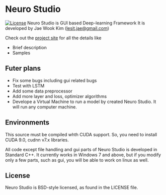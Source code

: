 # Neuro Studio
[![License](https://img.shields.io/badge/license-BSD-blue.svg)](LICENSE)
Neuro Studio is GUI based Deep-learning Framework
It is developed by Jae Wook Kim (lesit.jae@gmail.com)

Check out the [project site](http://www.ainhuman.com) for all the details like
- Brief description
- Samples

## Futer plans
- Fix some bugs including gui related bugs
- Test with LSTM
- Add some data preprocessor
- Add more layer and loss, optimizer algorithms
- Develope a Virtual Machine to run a model by created Neuro Studio. It will run any computer machine.

## Environments
This source must be compiled whth CUDA support.
So, you need to install CUDA 9.0, cudnn v7.x libraries.

All code except file handling and gui parts of Neuro Studio is developed in Standard C++.
It currently works in Windows 7 and above, but if you modify only a few parts, such as gui, you will be able to work on linux as well.

## License
Neuro Studio is BSD-style licensed, as found in the LICENSE file.
